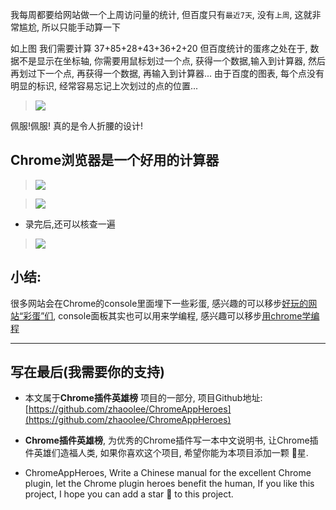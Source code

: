 我每周都要给网站做一个上周访问量的统计, 但百度只有`最近7天`, 没有`上周`, 这就非常尴尬, 所以只能手动算一下

如上图 我们需要计算 37+85+28+43+36+2+20 但百度统计的蛋疼之处在于, 数据不是显示在坐标轴, 你需要用鼠标划过一个点, 获得一个数据,输入到计算器, 然后再划过下一个点, 再获得一个数据, 再输入到计算器... 由于百度的图表, 每个点没有明显的标识, 经常容易忘记上次划过的点的位置...

> ![](https://user-gold-cdn.xitu.io/2019/6/1/16b0ee7c6324de92?w=800&h=391&f=gif&s=297742)

佩服!佩服! 真的是令人折腰的设计!


## Chrome浏览器是一个好用的计算器
> ![](https://user-gold-cdn.xitu.io/2019/6/1/16b0eda1938f1578?w=745&h=756&f=gif&s=506100)

> ![](https://user-gold-cdn.xitu.io/2019/6/1/16b0ee7c6335903a?w=751&h=649&f=png&s=98713)

- 录完后,还可以核查一遍
> ![](https://user-gold-cdn.xitu.io/2019/6/1/16b0ee7c634df85b?w=740&h=627&f=gif&s=225935)


## 小结:
很多网站会在Chrome的console里面埋下一些彩蛋, 感兴趣的可以移步[好玩的网站“彩蛋”们](https://www.jianshu.com/p/5fbab2e0206d), console面板其实也可以用来学编程, 感兴趣可以移步[用chrome学编程](https://www.jianshu.com/p/216539baebb8)

---

## 写在最后(我需要你的支持)
- 本文属于**Chrome插件英雄榜** 项目的一部分, 项目Github地址: [https://github.com/zhaoolee/ChromeAppHeroes](https://github.com/zhaoolee/ChromeAppHeroes)

- **Chrome插件英雄榜**, 为优秀的Chrome插件写一本中文说明书, 让Chrome插件英雄们造福人类, 如果你喜欢这个项目, 希望你能为本项目添加一颗 🌟星.

- ChromeAppHeroes, Write a Chinese manual for the excellent Chrome plugin, let the Chrome plugin heroes benefit the human, If you like this project, I hope you can add a star 🌟 to this project.





